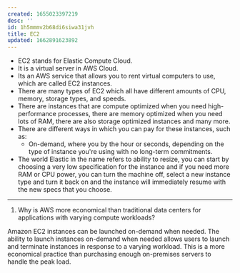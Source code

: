 ```yaml
---
created: 1655023397219
desc: ''
id: 1h5mmmv2b68di6siwa31jvh
title: EC2
updated: 1662891623892
---
```

   
   
- EC2 stands for Elastic Compute Cloud.   
- It is a virtual server in AWS Cloud.   
- Its an AWS service that allows you to rent virtual computers to use, which are called EC2 instances.   
- There are many types of EC2 which all have different amounts of CPU, memory, storage types, and speeds.   
- There are instances that are compute optimized when you need high-performance processes, there are memory optimized when you need lots of RAM, there are also storage optimized instances and many more.   
- There are different ways in which you can pay for these instances, such as:   
  - On-demand, where you by the hour or seconds, depending on the type of instance you're using with no long-term commitments.   
- The world Elastic in the name refers to ability to resize, you can start by choosing a very low specification for the instance and if you need more RAM or CPU power, you can turn the machine off, select a new instance type and turn it back on and the instance will immediately resume with the new specs that you choose.   
   
   
---   
   
1. Why is AWS more economical than traditional data centers for applications with varying compute workloads?   
   
Amazon EC2 instances can be launched on-demand when needed. The ability to launch instances on-demand when needed allows users to launch and terminate instances in response to a varying workload. This is a more economical practice than purchasing enough on-premises servers to handle the peak load.